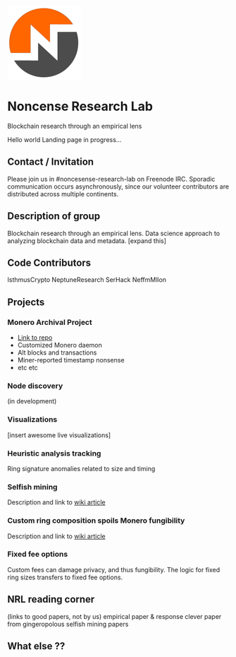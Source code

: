![low_quality_rough_logo_small.png](low_quality_rough_logo_small.png)

# Noncense Research Lab
Blockchain research through an empirical lens

Hello world Landing page in progress... 

## Contact / Invitation  
Please join us in #noncesense-research-lab on Freenode IRC. Sporadic communication occurs asynchronously, since our volunteer contributors are distributed across multiple continents. 

## Description of group 
Blockchain research through an empirical lens. Data science approach to analyzing blockchain data and metadata. [expand this] 

## Code Contributors 
IsthmusCrypto 
NeptuneResearch 
SerHack 
NeffmMllon 

## Projects 
### Monero Archival Project 
-  [Link to repo](https://github.com/mitchellpkt/monero_archival_project)
-  Customized Monero daemon 
-  Alt blocks and transactions 
-  Miner-reported timestamp nonsense
-  etc etc 

### Node discovery 
(in development) 

### Visualizations  
[insert awesome live visualizations] 

### Heuristic analysis tracking 
Ring signature anomalies related to size and timing 

### Selfish mining  
Description and link to [wiki article](https://github.com/Mitchellpkt/monero_archival_project/wiki/Selfish-mining-at-1636647) 

### Custom ring composition spoils Monero fungibility
Description and link to [wiki article](https://github.com/Mitchellpkt/monero_archival_project/wiki/Custom-ring-composition-spoils-Monero-fungibility)

### Fixed fee options 

Custom fees can damage privacy, and thus fungibility. The logic for fixed ring sizes transfers to fixed fee options.

## NRL reading corner 
(links to good papers, not by us) 
empirical paper & response 
clever paper from gingeropolous 
selfish mining papers 

## What else ??
